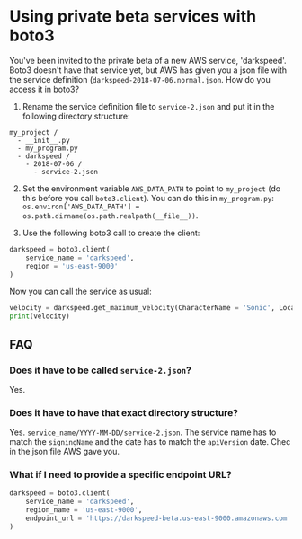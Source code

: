 # Using private beta services with boto3

You've been invited to the private beta of a new AWS service, 'darkspeed'. Boto3 doesn't have that service yet, but AWS has given you a json file with the service definition (`darkspeed-2018-07-06.normal.json`. How do you access it in boto3?

1. Rename the service definition file to `service-2.json` and put it in the following directory structure:

```plaintext
my_project /
  - __init__.py
  - my_program.py
  - darkspeed /
    - 2018-07-06 /
      - service-2.json
```

2. Set the environment variable `AWS_DATA_PATH` to point to `my_project` (do this before you call `boto3.client`). You can do this in `my_program.py`: `os.environ['AWS_DATA_PATH'] = os.path.dirname(os.path.realpath(__file__))`.

3. Use the following boto3 call to create the client:

```python
darkspeed = boto3.client(
    service_name = 'darkspeed',
    region = 'us-east-9000'
)
```

Now you can call the service as usual:

```python
velocity = darkspeed.get_maximum_velocity(CharacterName = 'Sonic', Location = 'Green Hill Zone')
print(velocity)
```

## FAQ

### Does it have to be called `service-2.json`?

Yes.

### Does it have to have that exact directory structure?

Yes. `service_name/YYYY-MM-DD/service-2.json`. The service name has to match the `signingName` and the date has to match the `apiVersion` date. Chec in the json file AWS gave you.

### What if I need to provide a specific endpoint URL?

```python
darkspeed = boto3.client(
    service_name = 'darkspeed',
    region_name = 'us-east-9000',
    endpoint_url = 'https://darkspeed-beta.us-east-9000.amazonaws.com'
)
